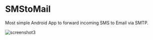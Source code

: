 # SMStoMail
Most simple Android App to forward incoming SMS to Email via SMTP.

![screenshot3](https://user-images.githubusercontent.com/1571683/118721327-fdbb9b80-b82a-11eb-8f0d-c1eaf24e13ce.jpg)
